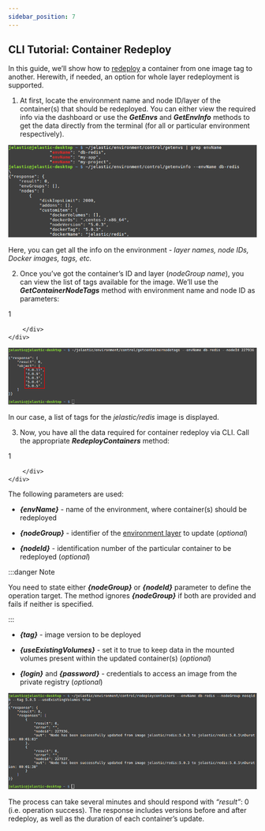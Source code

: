 ```yaml
---
sidebar_position: 7
---
```


## CLI Tutorial: Container Redeploy

In this guide, we’ll show how to [redeploy](https://cloudmydc.com/) a container from one image tag to another. Herewith, if needed, an option for whole layer redeployment is supported.

1. At first, locate the environment name and node ID/layer of the container(s) that should be redeployed. You can either view the required info via the dashboard or use the **_GetEnvs_** and **_GetEnvInfo_** methods to get the data directly from the terminal (for all or particular environment respectively).

<div style={{
    display:'flex',
    justifyContent: 'center',
    margin: '0 0 1rem 0'
}}>

![Locale Dropdown](./img/ContainerRedeploy/01--cli-get-environment-names-and-info.png)

</div>

Here, you can get all the info on the environment - _layer names, node IDs, Docker images, tags, etc._

2. Once you’ve got the container’s ID and layer (_nodeGroup name_), you can view the list of tags available for the image. We’ll use the **_GetContainerNodeTags_** method with environment name and node ID as parameters:

<div style={{
    width: '100%',
    border: '1px solid #eee',
    borderRadius: '7px',
    boxShadow: 'rgba(0, 0, 0, 0.16) 0px 1px 4px',
    overflow: 'hidden',
    margin: '0 0 1rem 0',
}}>
        <div style={{
            display: "flex",
        }}>
        <div style={{ width: '5%', background: 'red',
        padding: '10px 20px 5px 20px', color: 'white' }}>
          1
        </div>
        <div style={{
            padding: '10px 20px 5px 20px',
        }}>
           
        </div>
    </div>
</div>

<div style={{
    display:'flex',
    justifyContent: 'center',
    margin: '0 0 1rem 0'
}}>

![Locale Dropdown](./img/ContainerRedeploy/02--cli-view-available-tags-for-node.png)

</div>

In our case, a list of tags for the _jelastic/redis_ image is displayed.

3. Now, you have all the data required for container redeploy via CLI. Call the appropriate **_RedeployContainers_** method:

<div style={{
    width: '100%',
    border: '1px solid #eee',
    borderRadius: '7px',
    boxShadow: 'rgba(0, 0, 0, 0.16) 0px 1px 4px',
    overflow: 'hidden',
    margin: '0 0 1rem 0',
}}>
        <div style={{
            display: "flex",
        }}>
        <div style={{ width: '5%', background: 'red',
        padding: '10px 20px 5px 20px', color: 'white' }}>
          1
        </div>
        <div style={{
            padding: '10px 20px 5px 20px',
        }}>
           
        </div>
    </div>
</div>

The following parameters are used:

- **_{envName}_** - name of the environment, where container(s) should be redeployed

- **_{nodeGroup}_** - identifier of the [environment layer](https://cloudmydc.com/) to update (_optional_)

- **_{nodeId}_** - identification number of the particular container to be redeployed (_optional_)

:::danger Note

You need to state either **_{nodeGroup}_** or **_{nodeId}_** parameter to define the operation target. The method ignores **_{nodeGroup}_** if both are provided and fails if neither is specified.

:::

- **_{tag}_** - image version to be deployed

- **_{useExistingVolumes}_** - set it to true to keep data in the mounted volumes present within the updated container(s) (_optional_)

- **_{login}_** and **_{password}_** - credentials to access an image from the private registry (_optional_)

<div style={{
    display:'flex',
    justifyContent: 'center',
    margin: '0 0 1rem 0'
}}>

![Locale Dropdown](./img/ContainerRedeploy/03--cli-redeploy-containers.png)

</div>

The process can take several minutes and should respond with _“result”_: 0 (i.e. operation success). The response includes versions before and after redeploy, as well as the duration of each container’s update.
